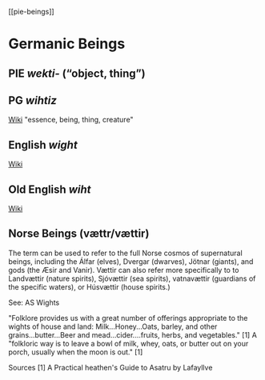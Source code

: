 [[pie-beings]]
# Germanic Beings
## PIE *wekti-* (“object, thing”)
## PG *wihtiz*
[Wiki](https://en.wiktionary.org/wiki/Reconstruction:Proto-Germanic/wihtiz#Etymology-1)
"essence, being, thing, creature"
## English *wight*
[Wiki](https://en.wiktionary.org/wiki/wight#English)

## Old English *wiht*
[Wiki](https://en.wiktionary.org/wiki/wiht#Old-English)

## Norse Beings (vættr/vættir)
The term can be used to refer to the full Norse cosmos of supernatural beings, including the Álfar (elves), Dvergar (dwarves), Jötnar (giants), and gods (the Æsir and Vanir). Vættir can also refer more specifically to to Landvættir (nature spirits), Sjóvættir (sea spirits), vatnavættir (guardians of the specific waters), or Húsvættir (house spirits.)  

See: AS Wights

"Folklore provides us with a great number of offerings appropriate to the wights of house and land: Milk...Honey...Oats, barley, and other grains...butter...Beer and mead...cider....fruits, herbs, and vegetables." [1]
A "folkloric way is to leave a bowl of milk, whey, oats, or butter out on your porch, usually when the moon is out." [1]

Sources
[1] A Practical heathen's Guide to Asatru by Lafayllve